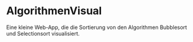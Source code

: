 # AlgorithmenVisual

Eine kleine Web-App, die die Sortierung von den Algorithmen Bubblesort und Selectionsort visualisiert.
